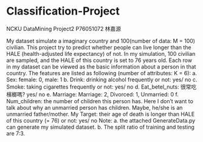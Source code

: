 # Classification-Project
NCKU DataMining Project2
P76051072 林嘉源

My dataset simulate a imaginary country and 100(number of data: M = 100) civilian. This project try to predict whether people can live longer than the HALE (health-adjusted life expectancy) of not.
In my simulation, 100 civilian are sampled, and the HALE of this country is set to 76 years old. Each row in my dataset can be viewed as the basic information about a person in that country. 
The features are listed as following (number of attributes: K = 6):
a.	Sex: female: 0, male: 1
b.	Drink: drinking alcohol frequently or not: yes/ no
c.	Smoke: taking cigarettes frequently or not: yes/ no
d.	Eat_betel_nuts: 很常吃檳榔嗎? yes/ no
e.	Marriage: Marriage: 2, Divorced: 1, Unmarried: 0
f.	Num_children: the number of children this person has. Here I don’t want to talk about why an unmarried person has children. Maybe, he/she is an unmarried father/mother.
My Target: their age of death is longer than HALE of this country (= 76) or not: yes/ no
Note:
a.	the attached GenerateData.py can generate my simulated dataset.
b.	The split ratio of training and testing are 7:3.
